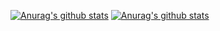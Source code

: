 [![Anurag's github stats](https://github-readme-stats.vercel.app/api?username=jaceyi)](https://github.com/anuraghazra/github-readme-stats)
[![Anurag's github stats](https://github-readme-stats.vercel.app/api?username=jaceyi&show_icons=true&theme=algolia)](https://github.com/anuraghazra/github-readme-stats)
